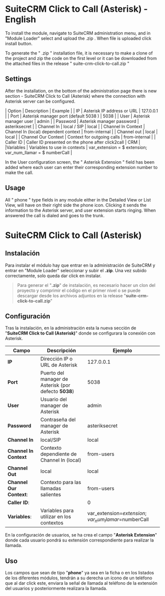 # SuiteCRM Click to Call (Asterisk) - English

To install the module, navigate to SuiteCRM administration menu, and in "Module Loader" select and upload the .zip . When file is uploaded click install button.

To generate the " .zip " installation file, it is necessary to make a clone of the project and zip the code on the first level or it can be downloaded from the attached files in the release " suite-crm-click-to-call.zip "

## Settings
After the installation, on the bottom of the administration page there is new section - SuiteCRM Click to Call (Asterisk) where the connection with Asterisk server can be configured.

| Option | Description | Example |
| IP	| Asterisk IP address or URL | 127.0.0.1 |
| Port |	Asterisk manager port (default 5038 )	| 5038 |
| User |	Asterisk manager user	| admin |
| Password |	Asterisk manager password	| asteriksecret |
| Channel In	| local / SIP	| local |
| Channel In Context	| Channel In (local) dependent context |	from-internal |
| Channel out	| local	| local |
| Channel Our Context |	Context for outgoing calls	| from-internal |
| Caller ID | Caller ID presented on the phone after click2call |	CRM |
|Variables |	Variables to use in contexts	| var_extension = $ extension; var_num_llamar = $ numberCall |

In the User configuration screen, the " Asterisk Extension " field has been added where each user can enter their corresponding extension number to make the call.

## Usage
All " phone " type fields in any module either in the Detailed View or List View, will have on their right side the phone icon. Clicking it sends the information to the Asterisk server, and user extension starts ringing. When answered the call is dialed and goes to the trunk.

# SuiteCRM Click to Call (Asterisk)



## Instalación

Para instalar el módulo hay que entrar en la administración de SuiteCRM y entrar en "Module Loader" seleccionar y subir el **.zip**. Una vez subido correctamente, solo queda dar click en instalar.

> Para generar el "**.zip**" de instalación, es necesario hacer un clon del proyecto y comprimir el código en el primer nivel o se puede descargar desde los archivos adjuntos en la release "**suite-crm-click-to-call.zip**"

## Configuración

Tras la instalación, en la administración esta la nueva sección de "**SuiteCRM Click to Call (Asterisk)**" donde se configurara la conexión con Asterisk.

| Campo | Descripción | Ejemplo |
|-|-|-|
| **IP** | Dirección IP o URL de Asterisk | 127.0.0.1 |
| **Port**| Puerto del manager de Asterisk (por defecto **5038**) | 5038 |
| **User**| Usuario del manager de Asterisk | admin |
| **Password**| Contraseña del manager de Asterisk| asteriksecret |
| **Channel In**| local/SIP| local |
| **Channel In Context**| Contexto dependiente de Channel In (local) | from-users |
| **Channel Out**| local | local |
| **Channel Our Context**:| Contexto para las llamadas salientes | from-users |
| **Caller ID**:| | 0 |
| **Variables**: | Variables para utilizar en los contextos | var_extension=$extension;var_num_llamar=$numberCall |

En la configuración de usuarios, se ha crea el campo "**Asterisk Extension**" donde cada usuario pondrá su extensión correspondiente para realizar la llamada.

## Uso

Los campos que sean de tipo "**phone**" ya sea en la ficha o en los listados de los diferentes módulos, tendrán a su derecha un ícono de un teléfono que al dar click este, enviara la señal de llamada al teléfono de la extensión del usuarios y posteriormente realizara la llamada.
